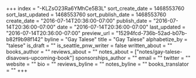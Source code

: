 +++
index = "-KLZsO23Ra6YMhCe5B3L"
sort_create_date = 1468553760
sort_last_updated = 1468553760
sort_publish_date = 1468553760
create_date = "2016-07-14T20:36:00-07:00"
publish_date = "2016-07-14T20:36:00-07:00"
date = "2016-07-14T20:36:00-07:00"
last_updated = "2016-07-14T20:36:00-07:00"
preview_url = "15294fcd-736b-52ad-b07b-b82f9b98f142"
byline = "Gay Talese"
title = "Gay Talese"
alphabetize_by = "talese"
is_draft = ""
is_seattle_pnw_writer = false
written_about = ""
books_author = ""
reviews_about = ""
notes_about = ["notes/gay-talese-disavows-upcoming-book"]
sponsorships_author = ""
email = ""
twitter = ""
website = ""
bio = ""
reviews_byline = ""
notes_byline = ""
books_translator = ""
+++
